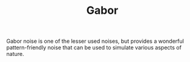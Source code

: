 ﻿---
uid: Gabor
title: Gabor
---

Gabor noise is one of the lesser used noises, but provides a wonderful pattern-friendly noise that can be used to simulate various aspects of nature.


